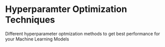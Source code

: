 # Hyperparamter Optimization Techniques
 Different hyperparameter optmization methods to get best performance for  your Machine Learning Models
